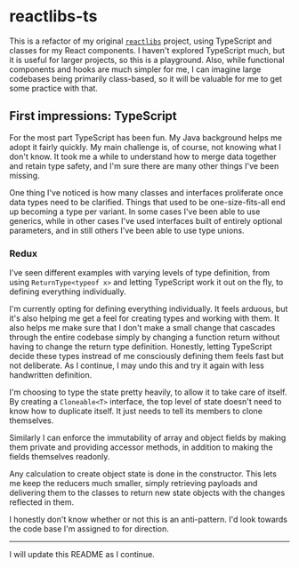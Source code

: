 # reactlibs-ts

This is a refactor of my original [`reactlibs`](https://github.com/landisdesign/reactlibs)
project, using TypeScript and classes for my React components. I haven't
explored TypeScript much, but it is useful for larger projects, so this is a
playground. Also, while functional components and hooks are much simpler for
me, I can imagine large codebases being primarily class-based, so it will be
valuable for me to get some practice with that.

## First impressions: TypeScript

For the most part TypeScript has been fun. My Java background helps me adopt
it fairly quickly. My main challenge is, of course, not knowing what I don't
know. It took me a while to understand how to merge data together and retain
type safety, and I'm sure there are many other things I've been missing.

One thing I've noticed is how many classes and interfaces proliferate once
data types need to be clarified. Things that used to be one-size-fits-all
end up becoming a type per variant. In some cases I've been able to use
generics, while in other cases I've used interfaces built of entirely
optional parameters, and in still others I've been able to use type unions.

### Redux

I've seen different examples with varying levels of type definition, from using
`ReturnType<typeof x>` and letting TypeScript work it out on the fly, to
defining everything individually.

I'm currently opting for defining everything individually. It feels arduous,
but it's also helping me get a feel for creating types and working with them.
It also helps me make sure that I don't make a small change that cascades
through the entire codebase simply by changing a function return without
having to change the return type definition. Honestly, letting TypeScript
decide these types instread of me consciously defining them feels fast but
not deliberate. As I continue, I may undo this and try it again with less
handwritten definition.

I'm choosing to type the state pretty heavily, to allow it to take care of
itself. By creating a `Cloneable<T>` interface, the top level of state doesn't
need to know how to duplicate itself. It just needs to tell its members to
clone themselves.

Similarly I can enforce the immutability of array and object fields by making
them private and providing accessor methods, in addition to making the fields
themselves readonly.

Any calculation to create object state is done in the constructor. This lets
me keep the reducers much smaller, simply retrieving payloads and delivering
them to the classes to return new state objects with the changes reflected in
them.

I honestly don't know whether or not this is an anti-pattern. I'd look towards
the code base I'm assigned to for direction.

---

I will update this README as I continue.